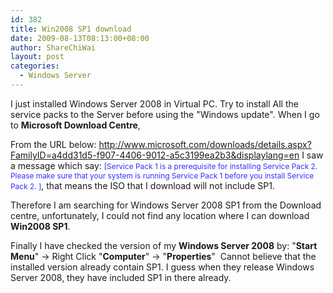```yaml
---
id: 382
title: Win2008 SP1 download
date: 2009-08-13T08:13:00+08:00
author: ShareChiWai
layout: post
categories:
  - Windows Server
---
```


I just installed Windows Server 2008 in Virtual PC. Try to install All the service packs to the Server before using the "Windows update".
When I go to <span style="font-weight:bold;">Microsoft Download Centre</span>,

From the URL below:
<http://www.microsoft.com/downloads/details.aspx?FamilyID=a4dd31d5-f907-4406-9012-a5c3199ea2b3&displaylang=en>
I saw a message which say:
<span style="font-size:85%;"><span style="color:rgb(51,51,255);">[Service Pack 1 is a prerequisite for installing Service Pack 2. Please make sure that your system is running Service Pack 1 before you install Service Pack 2. ]</span></span>, that means the ISO that I download will not include SP1.

Therefore I am searching for Windows Server 2008 SP1 from the Download centre, unfortunately, I could not find any location where I can download <span style="font-weight:bold;">Win2008 SP1</span>.

Finally I have checked the version of my <span style="font-weight:bold;">Windows Server 2008</span> by:
"<span style="font-weight:bold;">Start Menu</span>" -> Right Click "<span style="font-weight:bold;">Computer</span>" -> "<span style="font-weight:bold;">Properties</span>"
[<img src="http://api.photoshop.com/home_453edadf42c44e2bba351fb5d2dfaeb1/adobe-px-assets/2c6b2835ee8c494fbeeae2d453252793" alt="" border="0" />](http://api.photoshop.com/home_453edadf42c44e2bba351fb5d2dfaeb1/adobe-px-assets/2c6b2835ee8c494fbeeae2d453252793)
Cannot believe that the installed version already contain SP1. I guess when they release Windows Server 2008, they have included SP1 in there already.

